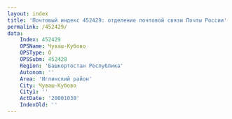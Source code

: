 ```yaml
---
layout: index
title: 'Почтовый индекс 452429: отделение почтовой связи Почты России'
permalink: /452429/
data:
    Index: 452429
    OPSName: Чуваш-Кубово
    OPSType: О
    OPSSubm: 452428
    Region: 'Башкортостан Республика'
    Autonom: ''
    Area: 'Иглинский район'
    City: Чуваш-Кубово
    City1: ''
    ActDate: '20001030'
    IndexOld: ''
---
```

